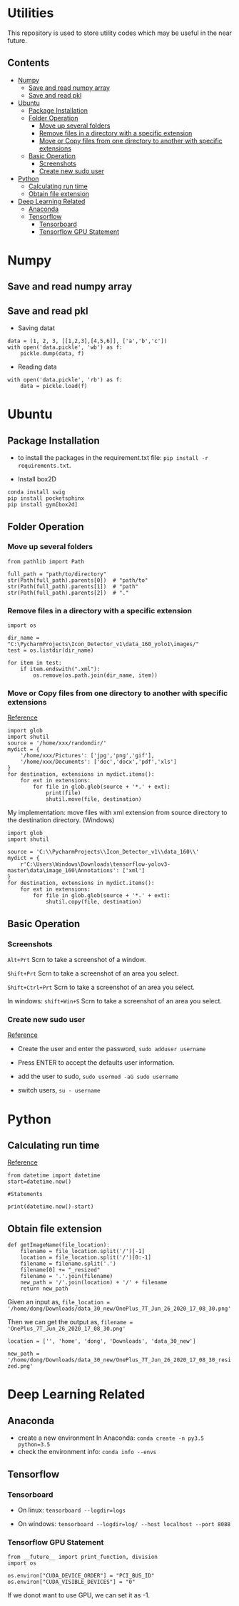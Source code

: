 # Utilities
This repository is used to store utility codes which may be useful in the near future.

## Contents

* [Numpy](#numpy)
  * [Save and read numpy array](#save-and-read-numpy-array)
  * [Save and read pkl](#save-and-read-pkl)
* [Ubuntu](#ubuntu)
  * [Package Installation](#package-installation)
  * [Folder Operation](#folder-operation)
    * [Move up several folders](#move-up-several-folders)
    * [Remove files in a directory with a specific extension](#remove-files-in-a-directory-with-a-specific-extension)
    * [Move or Copy files from one directory to another with specific extensions](#move-or-copy-files-from-one-directory-to-another-with-specific-extensions)
  * [Basic Operation](#basic-operation)
    * [Screenshots](#screenshots)
    * [Create new sudo user](#create-new-sudo-user)
* [Python](#python)
  * [Calculating run time](#calculating-run-time)
  * [Obtain file extension](#obtain-file-extension)
* [Deep Learning Related](#deep-learning-related)
  * [Anaconda](#anaconda)
  * [Tensorflow](#tensorflow)
    * [Tensorboard](#tensorboard)
    * [Tensorflow GPU Statement](#tensorflow-gpu-statement)

# Numpy
## Save and read numpy array


## Save and read pkl
- Saving datat
```
data = (1, 2, 3, [[1,2,3],[4,5,6]], ['a','b','c'])
with open('data.pickle', 'wb') as f:
    pickle.dump(data, f)
 ```
 - Reading data
 ```
 with open('data.pickle', 'rb') as f:
     data = pickle.load(f)
 ```

# Ubuntu
## Package Installation
- to install the packages in the requirement.txt file: `pip install -r requirements.txt`.

- Install box2D
```
conda install swig
pip install pocketsphinx
pip install gym[box2d]
```

## Folder Operation

### Move up several folders
```
from pathlib import Path

full_path = "path/to/directory"
str(Path(full_path).parents[0])  # "path/to"
str(Path(full_path).parents[1])  # "path"
str(Path(full_path).parents[2])  # "."
```

### Remove files in a directory with a specific extension
```
import os

dir_name = "C:\PycharmProjects\Icon_Detector_v1\data_160_yolo1\images/"
test = os.listdir(dir_name)

for item in test:
    if item.endswith(".xml"):
        os.remove(os.path.join(dir_name, item))
```

### Move or Copy files from one directory to another with specific extensions
[Reference](https://stackoverflow.com/questions/45136427/python-moving-files-based-on-extensions)
```
import glob
import shutil
source = '/home/xxx/randomdir/'
mydict = {
    '/home/xxx/Pictures': ['jpg','png','gif'],
    '/home/xxx/Documents': ['doc','docx','pdf','xls']
}
for destination, extensions in mydict.items():
    for ext in extensions:
        for file in glob.glob(source + '*.' + ext):
            print(file)
            shutil.move(file, destination)
```

My implementation: move files with xml extension from source directory to the destination directory.  (Windows)
```
import glob
import shutil

source = 'C:\\PycharmProjects\\Icon_Detector_v1\\data_160\\'
mydict = {
    r'C:\Users\Windows\Downloads\tensorflow-yolov3-master\data\image_160\Annotations': ['xml']
}
for destination, extensions in mydict.items():
    for ext in extensions:
        for file in glob.glob(source + '*.' + ext):
            shutil.copy(file, destination)
```



## Basic Operation

### Screenshots
`Alt+Prt` Scrn to take a screenshot of a window.

`Shift+Prt` Scrn to take a screenshot of an area you select.

`Shift+Ctrl+Prt` Scrn to take a screenshot of an area you select.

In windows: `shift+Win+S` Scrn to take a screenshot of an area you select.

### Create new sudo user
[Reference](https://linuxize.com/post/how-to-create-a-sudo-user-on-ubuntu/)

- Create the user and enter the password, `sudo adduser username`

- Press ENTER to accept the defaults user information.

- add the user to sudo, `sudo usermod -aG sudo username`

- switch users, `su - username`
 

# Python

## Calculating run time
[Reference](https://stackoverflow.com/questions/5622976/how-do-you-calculate-program-run-time-in-python)

```
from datetime import datetime
start=datetime.now()

#Statements

print(datetime.now()-start)
```

## Obtain file extension

```
def getImageName(file_location):
    filename = file_location.split('/')[-1]  
    location = file_location.split('/')[0:-1] 
    filename = filename.split('.')
    filename[0] += "_resized"
    filename = '.'.join(filename)
    new_path = '/'.join(location) + '/' + filename
    return new_path
```

Given an input as, `file_location = '/home/dong/Downloads/data_30_new/OnePlus_7T_Jun_26_2020_17_08_30.png'`

Then we can get the output as,
`filename = 'OnePlus_7T_Jun_26_2020_17_08_30.png'`

`location = ['', 'home', 'dong', 'Downloads', 'data_30_new']`

`new_path = '/home/dong/Downloads/data_30_new/OnePlus_7T_Jun_26_2020_17_08_30_resized.png'`



# Deep Learning Related

## Anaconda
- create a new environment In Anaconda: `conda create -n py3.5 python=3.5`
- check the environment info: `conda info --envs`

## Tensorflow
### Tensorboard
- On linux: `tensorboard --logdir=logs`
 
- On windows: `tensorboard --logdir=log/ --host localhost --port 8088`

### Tensorflow GPU Statement
```
from __future__ import print_function, division
import os

os.environ["CUDA_DEVICE_ORDER"] = "PCI_BUS_ID"
os.environ["CUDA_VISIBLE_DEVICES"] = "0"
```
If we donot want to use GPU, we can set it as -1.


